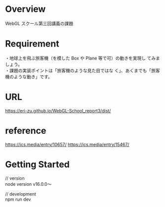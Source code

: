 # Overview

WebGL スクール第三回講義の課題

# Requirement

・地球上を飛ぶ旅客機（を模した Box や Plane 等で可）の動きを実現し
てみましょう。<br>
・課題の実装ポイントは「旅客機のような見た目ではな
く」、あくまでも「旅客機のような動き」です。

# URL

https://eri-zu.github.io/WebGL-School_report3/dist/

# reference

https://ics.media/entry/10657/
https://ics.media/entry/15467/

# Getting Started

// version<br>
node version v16.0.0〜

// development<br>
npm run dev
